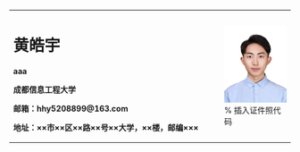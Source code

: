 <table border="0">
  <tr>
    <td width="75%">
      <h1>黄皓宇</h1>
      <p><b>aaa</b></p>
      <p><b>成都信息工程大学</b></p>
      <p><b>邮箱：hhy5208899@163.com</b></p>
      <p><b>地址：××市××区××路××号××大学，××楼，邮编×××</b></p>
    </td>
    <td width="25%">
      <img src="/白底_9624.jpg" width="100%">      % 插入证件照代码
    </td>
  </tr>
</table>
